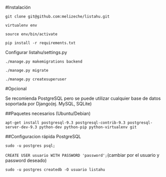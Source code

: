
#Instalación

`git clone git@github.com:melizeche/listahu.git`

`virtualenv env`

`source env/bin/activate `

`pip install -r requirements.txt`

Configurar listahu/settings.py

`./manage.py makemigrations backend`

`./manage.py migrate`

`./manage.py createsuperuser`

#Opcional

Se recomienda PostgreSQL pero se puede utilizar cualquier base de datos soportada por Django(ej. MySQL, SQLite) 

##Paquetes necesarios (Ubuntu/Debian)

`apt-get install postgresql-9.3 postgresql-contrib-9.3 postgresql-server-dev-9.3 python-dev python-pip python-virtualenv git`

##Configuracion rápida PostgreSQL

`sudo -u postgres psql;`

`CREATE USER usuario WITH PASSWORD 'password';`(cambiar por el usuario y password deseado)

`sudo -u postgres createdb -O usuario listahu`